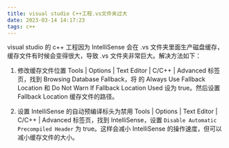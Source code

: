 ```yaml
---
title: visual studio C++工程.vs文件夹过大
date: 2023-03-14 14:17:23
tags: c++
---
```


visual studio 的 c++ 工程因为 IntelliSense 会在 .vs 文件夹里面生产磁盘缓存，缓存文件有时候会变得很大，导致 .vs 文件夹非常巨大。解决方法如下：

1. 修改缓存文件位置
   Tools | Options | Text Editor | C/C++ | Advanced 标签页，找到 Browsing Database Fallback，将 的 Always Use Fallback Location 和 Do Not Warn If Fallback Location Used 设为 true。然后设置 Fallback Location 缓存文件的路径。

2. 设置 IntelliSense 的自动预编译标头为禁用
   Tools | Options | Text Editor | C/C++ | Advanced 标签页，找到 IntelliSense，设置 `Disable Automatic Precompiled Header` 为 true。这样会减小 IntelliSense 的操作速度，但可以减小缓存文件的大小。

